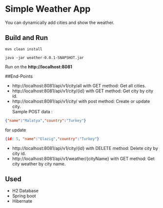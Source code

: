 # Simple Weather App
You can dynamically add cities and show the weather. 

## Build and Run
```shell script
mvn clean install
```

```shell script
java -jar weather-0.0.1-SNAPSHOT.jar
```

Run on the **http://localhost:8081**

##End-Points
* http://localhost:8081/api/v1/city/all with GET method: Get all cities.
* http://localhost:8081/api/v1/city/{id} with GET method: Get city by city id.
* http://localhost:8081/api/v1/city/ with post method: Create or update city. 
<br>Sample POST data :
```json 
{"name":"Malatya","country":"Turkey"} 
```
for update

```json 
{id: 5, "name":"Elazig","country":"Turkey"} 
```
* http://localhost:8081/api/v1/city/{id} with DELETE method: Delete city by city id.
* http://localhost:8081/api/v1/weather/{cityName} with GET method: Get city weather by city name.

## Used
- H2 Database
- Spring boot
- Hibernate